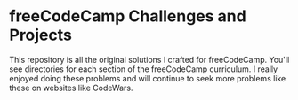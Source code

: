 # freeCodeCamp Challenges and Projects

This repository is all the original solutions I crafted for freeCodeCamp. You'll see directories for each section of the freeCodeCamp curriculum. I really enjoyed doing these problems and will continue to seek more problems like these on websites like CodeWars.
